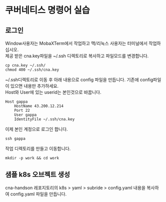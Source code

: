 # 쿠버네티스 명령어 실습

## 로그인
Window사용자는 MobaXTerm에서 작업하고 맥/리눅스 사용자는 터미널에서 작업하십시오.  
제공 받은 cna.key파일을 ~/.ssh 디렉토리로 복사하고 파일모드를 변경합니다.   
```
cp cna.key ~/.ssh/
chmod 400 ~/.ssh/cna.key
```

~/.ssh디렉토리로 이동 후 아래 내용으로 config 파일을 만듭니다. 기존에 config파일이 있으면 내용만 추가하세요.   
Host와 User에 있는 userid는 본인것으로 바꿉니다.  
```
Host gappa
    HostName 43.200.12.214
    Port 22
    User gappa
    IdentityFile ~/.ssh/cna.key
```

이제 본인 계정으로 로그인 합니다.  
```
ssh gappa
```

작업 디렉토리를 만들고 이동합니다.   
```
mkdir -p work && cd work
```

## 샘플 k8s 오브젝트 생성  
cna-handson 레포지토리의 k8s > yaml > subride > config.yaml 내용을 복사하여 config.yaml 파일을 만듭니다.   


```

```